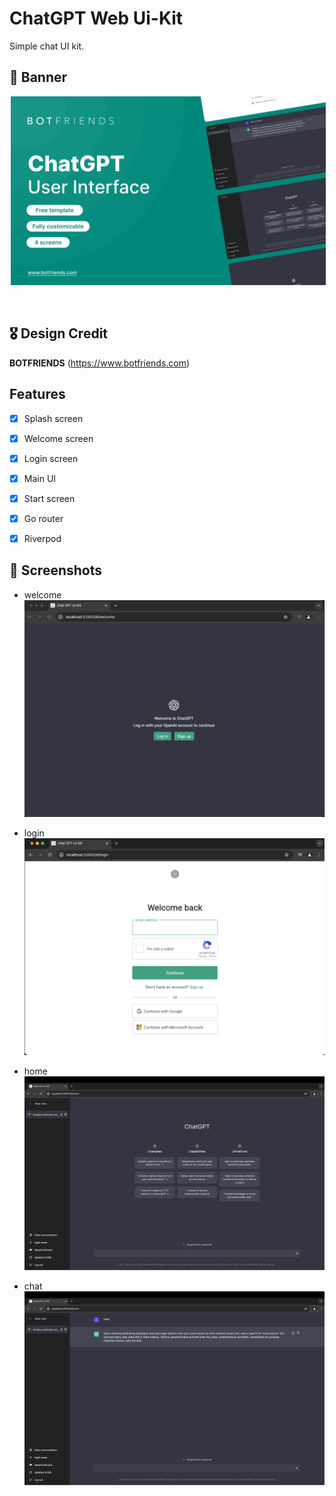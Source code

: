 # ChatGPT Web Ui-Kit

Simple chat UI kit.

## 📸 Banner

<p align="center">
<img src="screenshots/banner.png" alt="banner.png" hspace="2"/>
</p>

<br />

## 🎖️ Design Credit

**BOTFRIENDS**
(https://www.botfriends.com)

## Features

- [x] Splash screen
- [x] Welcome screen
- [x] Login screen
- [x] Main UI
- [x] Start screen
- [x] Go router
- [x] Riverpod


## 📸 Screenshots

- welcome
  <img src="screenshots/welcome.png" alt="welcome.png">

- login
  <img src="screenshots/login.png" alt="login.png">

- home
  <img src="screenshots/home.png" alt="home.png">

- chat
  <img src="screenshots/chat.png" alt="chat.png">
